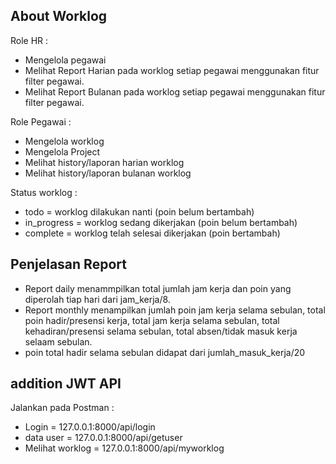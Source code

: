 

## About Worklog

Role HR :
-  Mengelola pegawai
-  Melihat Report Harian pada worklog setiap pegawai menggunakan fitur filter pegawai.
-  Melihat Report Bulanan pada worklog setiap pegawai menggunakan fitur filter pegawai.

Role Pegawai :
- Mengelola worklog
- Mengelola Project
- Melihat history/laporan harian worklog
- Melihat history/laporan bulanan worklog

Status worklog :
- todo = worklog dilakukan nanti (poin belum bertambah)
- in_progress = worklog sedang dikerjakan (poin belum bertambah)
- complete = worklog telah selesai dikerjakan (poin bertambah)

## Penjelasan Report
- Report daily menammpilkan total jumlah jam kerja dan poin yang diperolah tiap hari dari jam_kerja/8.
- Report monthly menampilkan jumlah poin jam kerja selama sebulan, total poin hadir/presensi kerja, total jam kerja selama sebulan, total kehadiran/presensi selama sebulan, total absen/tidak masuk kerja selaam sebulan.
- poin total hadir selama sebulan didapat dari jumlah_masuk_kerja/20

## addition JWT API
Jalankan pada Postman :
- Login = 127.0.0.1:8000/api/login
- data user =  127.0.0.1:8000/api/getuser
- Melihat worklog = 127.0.0.1:8000/api/myworklog



